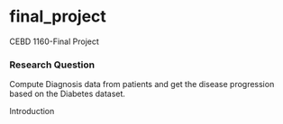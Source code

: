 # final_project
CEBD 1160-Final Project
### Research Question
Compute Diagnosis data from patients and get the disease progression based on the Diabetes dataset.

Introduction

